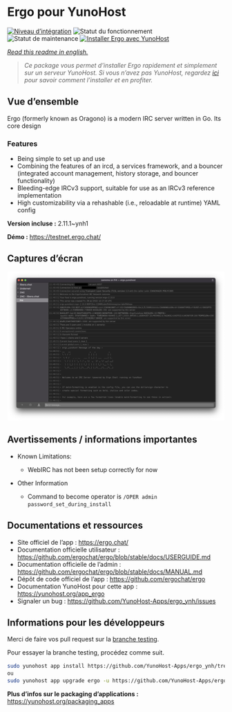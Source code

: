 <!--
N.B.: This README was automatically generated by https://github.com/YunoHost/apps/tree/master/tools/README-generator
It shall NOT be edited by hand.
-->

# Ergo pour YunoHost

[![Niveau d’intégration](https://dash.yunohost.org/integration/ergo.svg)](https://dash.yunohost.org/appci/app/ergo) ![Statut du fonctionnement](https://ci-apps.yunohost.org/ci/badges/ergo.status.svg) ![Statut de maintenance](https://ci-apps.yunohost.org/ci/badges/ergo.maintain.svg)
[![Installer Ergo avec YunoHost](https://install-app.yunohost.org/install-with-yunohost.svg)](https://install-app.yunohost.org/?app=ergo)

*[Read this readme in english.](./README.md)*

> *Ce package vous permet d’installer Ergo rapidement et simplement sur un serveur YunoHost.
Si vous n’avez pas YunoHost, regardez [ici](https://yunohost.org/#/install) pour savoir comment l’installer et en profiter.*

## Vue d’ensemble

Ergo (formerly known as Oragono) is a modern IRC server written in Go. Its core design 

### Features

- Being simple to set up and use
- Combining the features of an ircd, a services framework, and a bouncer (integrated account management, history storage, and bouncer functionality)
- Bleeding-edge IRCv3 support, suitable for use as an IRCv3 reference implementation
- High customizability via a rehashable (i.e., reloadable at runtime) YAML config



**Version incluse :** 2.11.1~ynh1

**Démo :** https://testnet.ergo.chat/

## Captures d’écran

![Capture d’écran de Ergo](./doc/screenshots/textual.jpg)

## Avertissements / informations importantes

* Known Limitations:
    * WebIRC has not been setup correctly for now

* Other Information
    * Command to become operator is `/OPER admin password_set_during_install`

## Documentations et ressources

* Site officiel de l’app : <https://ergo.chat/>
* Documentation officielle utilisateur : <https://github.com/ergochat/ergo/blob/stable/docs/USERGUIDE.md>
* Documentation officielle de l’admin : <https://github.com/ergochat/ergo/blob/stable/docs/MANUAL.md>
* Dépôt de code officiel de l’app : <https://github.com/ergochat/ergo>
* Documentation YunoHost pour cette app : <https://yunohost.org/app_ergo>
* Signaler un bug : <https://github.com/YunoHost-Apps/ergo_ynh/issues>

## Informations pour les développeurs

Merci de faire vos pull request sur la [branche testing](https://github.com/YunoHost-Apps/ergo_ynh/tree/testing).

Pour essayer la branche testing, procédez comme suit.

``` bash
sudo yunohost app install https://github.com/YunoHost-Apps/ergo_ynh/tree/testing --debug
ou
sudo yunohost app upgrade ergo -u https://github.com/YunoHost-Apps/ergo_ynh/tree/testing --debug
```

**Plus d’infos sur le packaging d’applications :** <https://yunohost.org/packaging_apps>